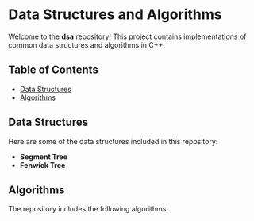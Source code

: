 # Data Structures and Algorithms

Welcome to the **dsa** repository! This project contains implementations of common data structures and algorithms in C++.

## Table of Contents

- [Data Structures](#data-structures)
- [Algorithms](#algorithms)

## Data Structures

Here are some of the data structures included in this repository:

- **Segment Tree**
- **Fenwick Tree**

## Algorithms

The repository includes the following algorithms:


